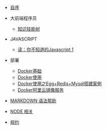 * [ 自序 ](README.md)

- 大前端程序员
  - [ 知识技能树 ](front-knowledge-tree.md) 
- JAVASCRIPT
  - [ 读：你不知道的Javascript 1 ](javascript.md)

- 部署
  - [ Docker基础 ](docker.md)
  - [ Docker使用 ](docker1.md)
  - [ Docker使用之Egg+Redis+Mysql搭建案例 ](docker2.md)
  - [ Docker阿里云镜像服务 ](docker3.md)
  
* [ MARKDOWN 语法帮助 ](guide.md)

* [ NODE 相关](node.md)

* [ 规约 ](guideline.md)